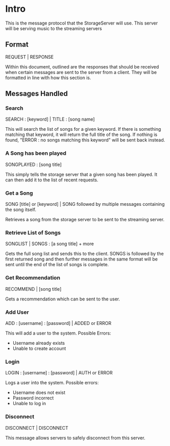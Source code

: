 # Intro

This is the message protocol that the StorageServer will use.
This server will be serving music to the streaming servers

## Format

REQUEST | RESPONSE

Within this document, outlined are the responses that should be received when certain messages are sent to the server from a client. They will be formatted in line with how this section is.

## Messages Handled

### Search

SEARCH : [keyword] | TITLE : [song name]

This will search the list of songs for a given keyword. If there is something matching that keyword, it will return the full title of the song. If nothing is found, "ERROR : no songs matching this keyword" will be sent back instead.

### A Song has been played

SONGPLAYED : [song title]

This simply tells the storage server that a given song has been played. It can then add it to the list of recent requests.

### Get a Song

SONG [title] or [keyword] | SONG followed by multiple messages containing the song itself.

Retrieves a song from the storage server to be sent to the streaming server.

### Retrieve List of Songs

SONGLIST | SONGS : [a song title] + more

Gets the full song list and sends this to the client.
SONGS is followed by the first returned song and then further messages in the same format will be sent until the end of the list of songs is complete.

### Get Recommendation

RECOMMEND | [song title]

Gets a recommendation which can be sent to the user.

### Add User

ADD : [username] : [password] | ADDED or ERROR

This will add a user to the system.
Possible Errors:

- Username already exists
- Unable to create account

### Login

LOGIN : [username] : [password] | AUTH or ERROR

Logs a user into the system.
Possible errors:

- Username does not exist
- Password incorrect
- Unable to log in

### Disconnect

DISCONNECT | DISCONNECT

This message allows servers to safely disconnect from this server.
